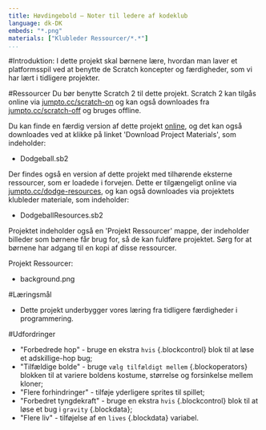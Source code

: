 ```yaml
---
title: Høvdingebold — Noter til ledere af kodeklub
language: dk-DK
embeds: "*.png"
materials: ["Klubleder Ressourcer/*.*"] 
...
```


#Introduktion:
I dette projekt skal børnene lære, hvordan man laver et platformsspil ved at benytte de Scratch koncepter og færdigheder, som vi har lært i tidligere projekter.

#Ressourcer
Du bør benytte Scratch 2 til dette projekt. Scratch 2 kan tilgås online via [jumpto.cc/scratch-on](http://jumpto.cc/scratch-on) og kan også downloades fra  [jumpto.cc/scratch-off](http://jumpto.cc/scratch-off) og bruges offline.

Du kan finde en færdig version af dette projekt <a href="http://scratch.mit.edu/projects/39740618/#editor">online</a>, og det kan også downloades ved at klikke på linket 'Download Project Materials', som indeholder:  

+ Dodgeball.sb2

Der findes også en version af dette projekt med tilhørende eksterne ressourcer, som er loadede i forvejen. Dette er tilgængeligt online via  [jumpto.cc/dodge-resources](http://jumpto.cc/dodge-resources), og kan også downloades via projektets klubleder materiale, som indeholder:

+ DodgeballResources.sb2 

Projektet indeholder også en 'Projekt Ressourcer' mappe, der indeholder billeder som børnene får brug for, så de kan fuldføre projektet. Sørg for at børnene har adgang til en kopi af disse ressourcer.

Projekt Ressourcer:
+ background.png

#Læringsmål
+ Dette projekt underbygger vores læring fra tidligere færdigheder i programmering.

#Udfordringer  
+ "Forbedrede hop" - bruge en ekstra `hvis` {.blockcontrol} blok til at løse et adskillige-hop bug;
+ "Tilfældige bolde" - bruge `vælg tilfældigt mellem` {.blockoperators} blokken til at variere boldens kostume, størrelse og forsinkelse mellem kloner;
+ "Flere forhindringer" - tilføje yderligere sprites til spillet;
+ "Forbedret tyngdekraft" - bruge en ekstra `hvis` {.blockcontrol} blok til at løse et bug i `gravity` {.blockdata}; 
+ "Flere liv" - tilføjelse af en `lives` {.blockdata} variabel.

